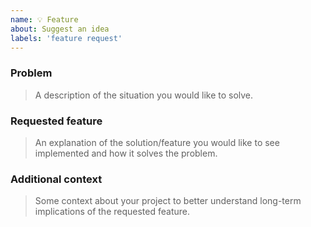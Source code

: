 ```yaml
---
name: 💡 Feature
about: Suggest an idea
labels: 'feature request'
---
```


### Problem

> A description of the situation you would like to solve.

### Requested feature

> An explanation of the solution/feature you would like to see implemented and how it solves the problem.

### Additional context

> Some context about your project to better understand long-term implications of the requested feature.